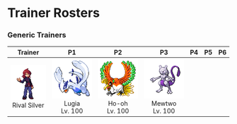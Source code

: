 # Trainer Rosters

### Generic Trainers

| Trainer | P1 | P2 | P3 | P4 | P5 | P6 |
|:-------:|:--:|:--:|:--:|:--:|:--:|:--:|
| ![Rival Silver](../../assets/important_trainers/silver.png "Rival Silver")<br>Rival Silver | ![Lugia](../../assets/sprites/lugia/front.gif "Lugia")<br>Lugia<br>Lv. 100 | ![Ho-oh](../../assets/sprites/ho-oh/front.gif "Ho-oh")<br>Ho-oh<br>Lv. 100 | ![Mewtwo](../../assets/sprites/mewtwo/front.gif "Mewtwo")<br>Mewtwo<br>Lv. 100 |

